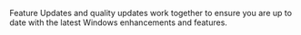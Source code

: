 Feature Updates and quality updates work together to ensure you are up to date with the latest Windows enhancements and features.

<!--# Heading 1 is pulled in from metadata in .yml files, no need to add level 1 heading, just add you first paragraph here. Remove this comment.-->